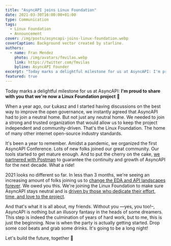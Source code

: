 ```yaml
---
title: "AsyncAPI joins Linux Foundation"
date: 2021-03-30T16:00:00+01:00
type: Communication
tags:
  - Linux Foundation
  - Announcement
cover: /img/posts/asyncapi-joins-linux-foundation.webp
coverCaption: Background vector created by starline.
authors:
  - name: Fran Mendez
    photo: /img/avatars/fmvilas.webp
    link: https://twitter.com/fmvilas
    byline: AsyncAPI Founder
excerpt: "Today marks a delightful milestone for us at AsyncAPI: I'm proud to share with you that we're now a Linux Foundation project 🎉"
featured: true
---
```


Today marks a delightful milestone for us at AsyncAPI: **I'm proud to share with you that we're now a Linux Foundation project** 🎉

When a year ago, our Łukasz and I started having discussions on the best way to improve the open governance, we instantly agreed that AsyncAPI had to join a neutral home. But not just any neutral home. We needed to join a strong and trusted organization that would allow us to keep the project independent and community-driven. That's the Linux Foundation. The home of many other internet open-source industry standards.

It's been a year to remember. Amidst a pandemic, we organized the first AsyncAPI Conference. Lots of new folks joined our great community. Our tools started to get mature enough. And to put the cherry on the cake, [we partnered with Postman](/blog/asyncapi-partners-with-postman) to guarantee the continuity and growth of AsyncAPI for the next decade. What a ride!

2021 looks no different so far. In less than 3 months, we're seeing an increasing amount of folks joining us to [change the EDA and API landscapes forever](/roadmap). We owed you this. We're joining the Linux Foundation to make sure AsyncAPI stays neutral and is [driven by those who dedicate their effort, time, and love to the project](/blog/governance-motivation).

And that's what it is all about, my friends. Without you —yes, you too!–, AsyncAPI is nothing but an illusory fantasy in the heads of some dreamers. This step is indeed the culmination of years of hard work, but to me, this is just the beginning. Now is when the party is actually getting started. Drop some cool beats and grab some drinks. It's going to be a long night!

Let's build the future, together 🚀
